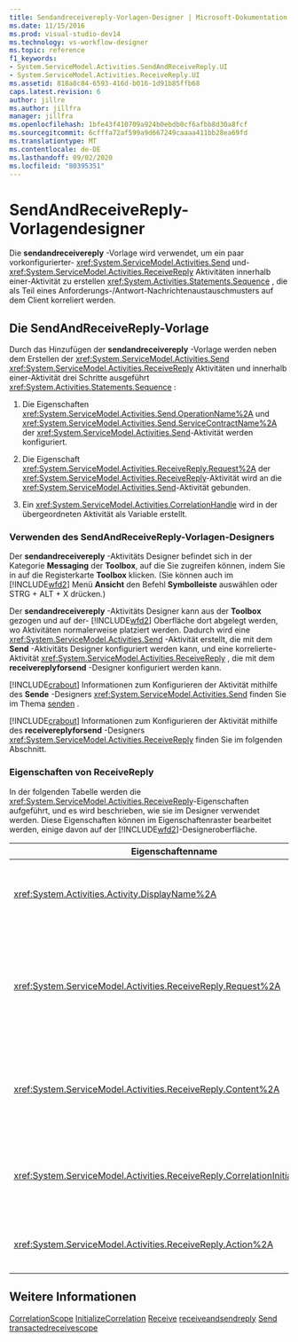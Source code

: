 ```yaml
---
title: Sendandreceivereply-Vorlagen-Designer | Microsoft-Dokumentation
ms.date: 11/15/2016
ms.prod: visual-studio-dev14
ms.technology: vs-workflow-designer
ms.topic: reference
f1_keywords:
- System.ServiceModel.Activities.SendAndReceiveReply.UI
- System.ServiceModel.Activities.ReceiveReply.UI
ms.assetid: 818a8c84-6593-416d-b016-1d91b85ffb68
caps.latest.revision: 6
author: jillre
ms.author: jillfra
manager: jillfra
ms.openlocfilehash: 1bfe43f410709a924b0ebdb0cf6afbb8d30a8fcf
ms.sourcegitcommit: 6cfffa72af599a9d667249caaaa411bb28ea69fd
ms.translationtype: MT
ms.contentlocale: de-DE
ms.lasthandoff: 09/02/2020
ms.locfileid: "80395351"
---
```

# <a name="sendandreceivereply-template-designer"></a>SendAndReceiveReply-Vorlagendesigner
Die **sendandreceivereply** -Vorlage wird verwendet, um ein paar vorkonfigurierter- <xref:System.ServiceModel.Activities.Send> und- <xref:System.ServiceModel.Activities.ReceiveReply> Aktivitäten innerhalb einer-Aktivität zu erstellen <xref:System.Activities.Statements.Sequence> , die als Teil eines Anforderungs-/Antwort-Nachrichtenaustauschmusters auf dem Client korreliert werden.

## <a name="the-sendandreceivereply-template"></a>Die SendAndReceiveReply-Vorlage
 Durch das Hinzufügen der **sendandreceivereply** -Vorlage werden neben dem Erstellen der <xref:System.ServiceModel.Activities.Send> <xref:System.ServiceModel.Activities.ReceiveReply> Aktivitäten und innerhalb einer-Aktivität drei Schritte ausgeführt <xref:System.Activities.Statements.Sequence> :

1. Die Eigenschaften <xref:System.ServiceModel.Activities.Send.OperationName%2A> und <xref:System.ServiceModel.Activities.Send.ServiceContractName%2A> der <xref:System.ServiceModel.Activities.Send>-Aktivität werden konfiguriert.

2. Die Eigenschaft <xref:System.ServiceModel.Activities.ReceiveReply.Request%2A> der <xref:System.ServiceModel.Activities.ReceiveReply>-Aktivität wird an die <xref:System.ServiceModel.Activities.Send>-Aktivität gebunden.

3. Ein <xref:System.ServiceModel.Activities.CorrelationHandle> wird in der übergeordneten Aktivität als Variable erstellt.

### <a name="using-the-sendandreceivereply-template-designer"></a>Verwenden des SendAndReceiveReply-Vorlagen-Designers
 Der **sendandreceivereply** -Aktivitäts Designer befindet sich in der Kategorie **Messaging** der **Toolbox**, auf die Sie zugreifen können, indem Sie in auf die Registerkarte **Toolbox** klicken. (Sie können auch im [!INCLUDE[wfd2](../includes/wfd2-md.md)] Menü **Ansicht** den Befehl **Symbolleiste** auswählen oder STRG + ALT + X drücken.)

 Der **sendandreceivereply** -Aktivitäts Designer kann aus der **Toolbox** gezogen und auf der- [!INCLUDE[wfd2](../includes/wfd2-md.md)] Oberfläche dort abgelegt werden, wo Aktivitäten normalerweise platziert werden. Dadurch wird eine <xref:System.ServiceModel.Activities.Send> -Aktivität erstellt, die mit dem **Send** -Aktivitäts Designer konfiguriert werden kann, und eine korrelierte-Aktivität <xref:System.ServiceModel.Activities.ReceiveReply> , die mit dem **receivereplyforsend** -Designer konfiguriert werden kann.

 [!INCLUDE[crabout](../includes/crabout-md.md)] Informationen zum Konfigurieren der Aktivität mithilfe des **Sende** -Designers <xref:System.ServiceModel.Activities.Send> finden Sie im Thema [senden](../workflow-designer/send-activity-designer.md) .

 [!INCLUDE[crabout](../includes/crabout-md.md)] Informationen zum Konfigurieren der Aktivität mithilfe des **receivereplyforsend** -Designers <xref:System.ServiceModel.Activities.ReceiveReply> finden Sie im folgenden Abschnitt.

### <a name="properties-of-receivereply"></a>Eigenschaften von ReceiveReply
 In der folgenden Tabelle werden die <xref:System.ServiceModel.Activities.ReceiveReply>-Eigenschaften aufgeführt, und es wird beschrieben, wie sie im Designer verwendet werden. Diese Eigenschaften können im Eigenschaftenraster bearbeitet werden, einige davon auf der [!INCLUDE[wfd2](../includes/wfd2-md.md)]-Designeroberfläche.

|                                 Eigenschaftenname                                 | Erforderlich |                                                                                                                                                                                                                                                                                                                                                        Verwendung                                                                                                                                                                                                                                                                                                                                                        |
|-------------------------------------------------------------------------------|----------|---------------------------------------------------------------------------------------------------------------------------------------------------------------------------------------------------------------------------------------------------------------------------------------------------------------------------------------------------------------------------------------------------------------------------------------------------------------------------------------------------------------------------------------------------------------------------------------------------------------------------------------------------------------------------------------------------------------------|
|               <xref:System.Activities.Activity.DisplayName%2A>                |  False   |                                                                                                                                                                                            Der optionale Anzeigename der <xref:System.ServiceModel.Activities.ReceiveReply>-Aktivität. Der Standardwert lautet ReceiveReplyForSend.<br /><br /> Obwohl die Verwendung eines nicht standardmäßigen Werts für den benutzerfreundlichen <xref:System.Activities.Activity.DisplayName%2A> nicht zwingend erforderlich ist, wird empfohlen, einen solchen Wert zu verwenden.                                                                                                                                                                                            |
|         <xref:System.ServiceModel.Activities.ReceiveReply.Request%2A>         |   True   | Verweis auf die dieser <xref:System.ServiceModel.Activities.Send>-Aktivität zugeordnete <xref:System.ServiceModel.Activities.ReceiveReply>-Aktivität. Diese Eigenschaft darf nicht **null**sein. <xref:System.ServiceModel.Activities.Send><xref:System.ServiceModel.Activities.ReceiveReply>die Aktivitäten und werden auf dem Client zum Modellieren eines Anforderungs-/Antwort-messagingmusters verwendet. Diese Eigenschaft gibt an, welche <xref:System.ServiceModel.Activities.Send>-Aktivität zugeordnet wird. Im Designer können Sie diese Eigenschaft nicht bearbeiten, da sie automatisch an die <xref:System.ServiceModel.Activities.Send>-Aktivität gebunden wird, anhand der Sie die <xref:System.ServiceModel.Activities.ReceiveReply>-Aktivität erstellt haben. |
|         <xref:System.ServiceModel.Activities.ReceiveReply.Content%2A>         |  False   |                        Gibt die zu empfangende Nachricht oder den zu empfangenden Parameterinhalt an. Dies kann entweder eine <xref:System.ServiceModel.Activities.ReceiveMessageContent>-Aktivität oder eine <xref:System.ServiceModel.Activities.ReceiveParametersContent>-Aktivität sein. Bearbeiten Sie diese Eigenschaft, indem Sie auf die Schaltfläche mit den Auslassungs Punkten neben dem Feld **Inhalt** im Eigenschaften Raster oder auf die Schaltfläche **definieren...** Schaltfläche neben der **Inhalts** Bezeichnung auf der **Empfangs** Aktivitäts Designer Oberfläche. Beide zeigen das Dialogfeld **Inhalts Definition** an. [!INCLUDE[crabout](../includes/crabout-md.md)] zur Verwendung dieses Felds finden Sie im Thema [Inhalts Definition (Dialog Feld](../workflow-designer/content-definition-dialog-box.md) ).                         |
| <xref:System.ServiceModel.Activities.ReceiveReply.CorrelationInitializers%2A> |  False   |              Gibt die Auflistung von <xref:System.ServiceModel.Activities.CorrelationInitializer>-Objekten an, die mehrere <xref:System.ServiceModel.Activities.CorrelationHandle>-Objekte initialisiert, die diese <xref:System.ServiceModel.Activities.Receive>-Aktivität im Workflow konfigurieren. Klicken Sie im Eigenschaften Raster neben der Eigenschaft auf die Schaltfläche mit den Auslassungs Punkten <xref:System.ServiceModel.Activities.Receive.CorrelationInitializers%2A> , um das Dialogfeld **korrelationsinitialisierer hinzufügen** zu öffnen. [!INCLUDE[crabout](../includes/crabout-md.md)] Verwenden Sie dieses Feld, um das [Dialog Feld correlationinitializers hinzufügen](../workflow-designer/add-correlationinitializers-dialog-box.md) anzuzeigen.               |
|         <xref:System.ServiceModel.Activities.ReceiveReply.Action%2A>          |  False   |                                                                                                                                                                                                                                               Gibt den Aktionsheader der Nachricht an. Ist er nicht explizit festgelegt, lautet sein Standardwert:<br /><br /> `https://tempuri.org/{service contract namespace}/{service contract name}/{operation name}`.                                                                                                                                                                                                                                              |

## <a name="see-also"></a>Weitere Informationen
 [CorrelationScope](../workflow-designer/correlationscope-activity-designer.md) [InitializeCorrelation](../workflow-designer/initializecorrelation-activity-designer.md) [Receive](../workflow-designer/receive-activity-designer.md) [receiveandsendreply](../workflow-designer/receiveandsendreply-template-designer.md) [Send](../workflow-designer/send-activity-designer.md) [transactedreceivescope](../workflow-designer/transactedreceivescope-activity-designer.md)